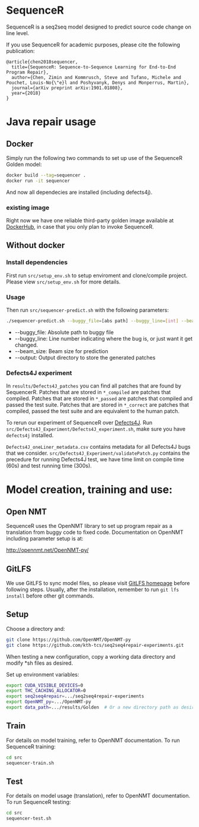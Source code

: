 # SequenceR

SequenceR is a seq2seq model designed to predict source code change on line level.

If you use SequenceR for academic purposes, please cite the following publication:
```
@article{chen2018sequencer,
  title={SequenceR: Sequence-to-Sequence Learning for End-to-End Program Repair},
  author={Chen, Zimin and Kommrusch, Steve and Tufano, Michele and Pouchet, Louis-No{\"e}l and Poshyvanyk, Denys and Monperrus, Martin},
  journal={arXiv preprint arXiv:1901.01808},
  year={2018}
}
```

# Java repair usage

## Docker

Simply run the following two commands to set up use of the SequenceR Golden model:
```bash
docker build --tag=sequencer .
docker run -it sequencer
```

And now all dependecies are installed (including defects4j).

### existing image

Right now we have one reliable third-party golden image available at [DockerHub](https://cloud.docker.com/repository/docker/ycaxgjd/sequencer), in case that you only plan to invoke SequenceR.

## Without docker

### Install dependencies

First run `src/setup_env.sh` to setup enviroment and clone/compile project. Please view `src/setup_env.sh` for more details.

### Usage

Then run `src/sequencer-predict.sh` with the following parameters:
```bash
./sequencer-predict.sh --buggy_file=[abs path] --buggy_line=[int] --beam_size=[int] --output=[abs path]
```
* --buggy_file: Absolute path to buggy file
* --buggy_line: Line number indicating where the bug is, or just want it get changed.
* --beam_size: Beam size for prediction
* --output: Output directory to store the generated patches

### Defects4J experiment

In `results/Defects4J_patches` you can find all patches that are found by SequencerR. Patches that are stored in `*_compiled` are patches that compiled. Patches that are stored in `*_passed` are patches that compiled and passed the test suite. Patches that are stored in `*_correct` are patches that compiled, passed the test suite and are equivalent to the human patch.

To rerun our experiment of SequenceR over [Defects4J](https://github.com/rjust/defects4j). Run `src/Defects4J_Experiment/Defects4J_experiment.sh`, make sure you have `defects4j` installed.

`Defects4J_oneLiner_metadata.csv` contains metadata for all Defects4J bugs that we consider. `src/Defects4J_Experiment/validatePatch.py` contains the precedure for running Defects4J test, we have time limit on compile time (60s) and test running time (300s).

# Model creation, training and use:

## Open NMT

SequenceR uses the OpenNMT library to set up program repair as a translation from buggy code to fixed code. Documentation on OpenNMT including parameter setup is at:

http://opennmt.net/OpenNMT-py/

## GitLFS

We use GitLFS to sync model files, so please visit [GitLFS homepage](https://git-lfs.github.com) before following steps. Usually, after the installation, remember to run `git lfs install` before other git commands.

## Setup

Choose a directory and:
```bash
git clone https://github.com/OpenNMT/OpenNMT-py
git clone https://github.com/kth-tcs/seq2seq4repair-experiments.git
```
When testing a new configuration, copy a working data directory and modify *sh files as desired.

Set up environment variables:

```bash
export CUDA_VISIBLE_DEVICES=0
export THC_CACHING_ALLOCATOR=0
export seq2seq4repair=.../seq2seq4repair-experiments
export OpenNMT_py=.../OpenNMT-py
export data_path=.../results/Golden  # Or a new directory path as desired
```

## Train

For details on model training, refer to OpenNMT documentation. To run SequenceR training:

```bash
cd src
sequencer-train.sh
```

## Test

For details on model usage (translation), refer to OpenNMT documentation. To run SequenceR testing:

```bash
cd src
sequencer-test.sh
```

